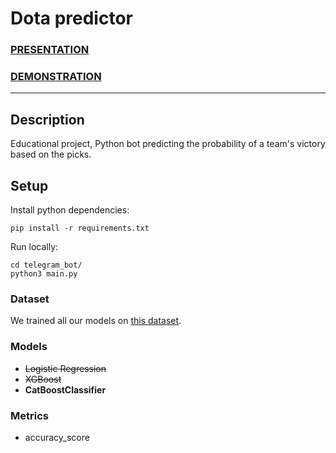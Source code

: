 # Dota predictor

### [PRESENTATION](https://docs.google.com/presentation/d/1l1IhJ6n9MRVGZeF4tQREiUocQqSLOdAfPMwEqgelCew/edit?usp=sharing)
### [DEMONSTRATION](https://drive.google.com/file/d/1VZQUm9WiOwRqVUqsCUgMtbvp__1bkMhU/view?usp=sharing)
****
## Description

Educational project, Python bot predicting the probability of a team's victory based on the picks.

## Setup

Install python dependencies:

```pip install -r requirements.txt```

Run locally:

```
cd telegram_bot/
python3 main.py
```

### Dataset

We trained all our models on [this dataset](https://www.kaggle.com/datasets/devinanzelmo/dota-2-matches).

### Models

- ~~Logistic Regression~~
- ~~XGBoost~~
- **CatBoostClassifier**

### Metrics

- accuracy_score 
